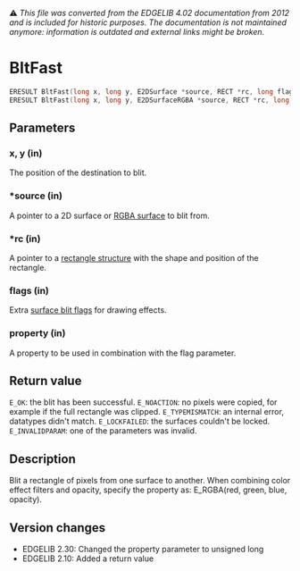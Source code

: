 :warning: _This file was converted from the EDGELIB 4.02 documentation from 2012 and is included for historic purposes. The documentation is not maintained anymore: information is outdated and external links might be broken._

# BltFast


```c++
ERESULT BltFast(long x, long y, E2DSurface *source, RECT *rc, long flags = 0, unsigned long property = 0) 
ERESULT BltFast(long x, long y, E2DSurfaceRGBA *source, RECT *rc, long flags = 0, unsigned long property = 0)
```

## Parameters
### x, y (in)
The position of the destination to blit.

### *source (in)
A pointer to a 2D surface or [RGBA surface](e2dsurfacergba.md) to blit from.

### *rc (in)
A pointer to a [rectangle structure](ref_globalstructures.md) with the shape and position of the rectangle.

### flags (in)
Extra [surface blit flags](classedisplay_definitions.md) for drawing effects.

### property (in)
A property to be used in combination with the flag parameter.

## Return value
`E_OK`: the blit has been successful. 
`E_NOACTION`: no pixels were copied, for example if the full rectangle was clipped. 
`E_TYPEMISMATCH`: an internal error, datatypes didn't match. 
`E_LOCKFAILED`: the surfaces couldn't be locked. 
`E_INVALIDPARAM`: one of the parameters was invalid.

## Description
Blit a rectangle of pixels from one surface to another. When combining color effect filters and opacity, specify the property as: E_RGBA(red, green, blue, opacity).

## Version changes
- EDGELIB 2.30: Changed the property parameter to unsigned long 
- EDGELIB 2.10: Added a return value

